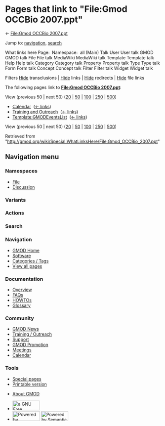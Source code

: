 <div id="mw-page-base" class="noprint">

</div>

<div id="mw-head-base" class="noprint">

</div>

<div id="content" class="mw-body" role="main">

<span id="top"></span>

<div id="mw-js-message" style="display:none;">

</div>



# <span dir="auto">Pages that link to "File:Gmod OCCBio 2007.ppt"</span>

<div id="bodyContent">

<div id="contentSub">

← [File:Gmod OCCBio
2007.ppt](/wiki/File:Gmod_OCCBio_2007.ppt "File:Gmod OCCBio 2007.ppt")

</div>

<div id="jump-to-nav" class="mw-jump">

Jump to: [navigation](#mw-navigation), [search](#p-search)

</div>

<div id="mw-content-text">

What links here Page:  Namespace:  all (Main) Talk User User talk GMOD
GMOD talk File File talk MediaWiki MediaWiki talk Template Template talk
Help Help talk Category Category talk Property Property talk Type Type
talk Form Form talk Concept Concept talk Filter Filter talk Widget
Widget talk

Filters
[Hide](/mediawiki/index.php?title=Special:WhatLinksHere/File:Gmod_OCCBio_2007.ppt&hidetrans=1 "Special:WhatLinksHere/File:Gmod OCCBio 2007.ppt")
transclusions \|
[Hide](/mediawiki/index.php?title=Special:WhatLinksHere/File:Gmod_OCCBio_2007.ppt&hidelinks=1 "Special:WhatLinksHere/File:Gmod OCCBio 2007.ppt")
links \|
[Hide](/mediawiki/index.php?title=Special:WhatLinksHere/File:Gmod_OCCBio_2007.ppt&hideredirs=1 "Special:WhatLinksHere/File:Gmod OCCBio 2007.ppt")
redirects \|
[Hide](/mediawiki/index.php?title=Special:WhatLinksHere/File:Gmod_OCCBio_2007.ppt&hideimages=1 "Special:WhatLinksHere/File:Gmod OCCBio 2007.ppt")
file links

The following pages link to **[File:Gmod OCCBio
2007.ppt](/wiki/File:Gmod_OCCBio_2007.ppt "File:Gmod OCCBio 2007.ppt")**:

View (previous 50 \| next 50)
([20](/mediawiki/index.php?title=Special:WhatLinksHere/File:Gmod_OCCBio_2007.ppt&limit=20 "Special:WhatLinksHere/File:Gmod OCCBio 2007.ppt")
\|
[50](/mediawiki/index.php?title=Special:WhatLinksHere/File:Gmod_OCCBio_2007.ppt&limit=50 "Special:WhatLinksHere/File:Gmod OCCBio 2007.ppt")
\|
[100](/mediawiki/index.php?title=Special:WhatLinksHere/File:Gmod_OCCBio_2007.ppt&limit=100 "Special:WhatLinksHere/File:Gmod OCCBio 2007.ppt")
\|
[250](/mediawiki/index.php?title=Special:WhatLinksHere/File:Gmod_OCCBio_2007.ppt&limit=250 "Special:WhatLinksHere/File:Gmod OCCBio 2007.ppt")
\|
[500](/mediawiki/index.php?title=Special:WhatLinksHere/File:Gmod_OCCBio_2007.ppt&limit=500 "Special:WhatLinksHere/File:Gmod OCCBio 2007.ppt"))

- [Calendar](/wiki/Calendar "Calendar") ‎
  <span class="mw-whatlinkshere-tools">([←
  links](/mediawiki/index.php?title=Special:WhatLinksHere&target=Calendar "Special:WhatLinksHere"))</span>
- [Training and
  Outreach](/wiki/Training_and_Outreach "Training and Outreach") ‎
  <span class="mw-whatlinkshere-tools">([←
  links](/mediawiki/index.php?title=Special:WhatLinksHere&target=Training+and+Outreach "Special:WhatLinksHere"))</span>
- [Template:GMODEventsList](/wiki/Template:GMODEventsList "Template:GMODEventsList")
  ‎ <span class="mw-whatlinkshere-tools">([←
  links](/mediawiki/index.php?title=Special:WhatLinksHere&target=Template%3AGMODEventsList "Special:WhatLinksHere"))</span>

View (previous 50 \| next 50)
([20](/mediawiki/index.php?title=Special:WhatLinksHere/File:Gmod_OCCBio_2007.ppt&limit=20 "Special:WhatLinksHere/File:Gmod OCCBio 2007.ppt")
\|
[50](/mediawiki/index.php?title=Special:WhatLinksHere/File:Gmod_OCCBio_2007.ppt&limit=50 "Special:WhatLinksHere/File:Gmod OCCBio 2007.ppt")
\|
[100](/mediawiki/index.php?title=Special:WhatLinksHere/File:Gmod_OCCBio_2007.ppt&limit=100 "Special:WhatLinksHere/File:Gmod OCCBio 2007.ppt")
\|
[250](/mediawiki/index.php?title=Special:WhatLinksHere/File:Gmod_OCCBio_2007.ppt&limit=250 "Special:WhatLinksHere/File:Gmod OCCBio 2007.ppt")
\|
[500](/mediawiki/index.php?title=Special:WhatLinksHere/File:Gmod_OCCBio_2007.ppt&limit=500 "Special:WhatLinksHere/File:Gmod OCCBio 2007.ppt"))

</div>

<div class="printfooter">

Retrieved from
"<http://gmod.org/wiki/Special:WhatLinksHere/File:Gmod_OCCBio_2007.ppt>"

</div>

<div id="catlinks" class="catlinks catlinks-allhidden">

</div>

<div class="visualClear">

</div>

</div>

</div>

<div id="mw-navigation">

## Navigation menu

<div id="mw-head">



<div id="left-navigation">

<div id="p-namespaces" class="vectorTabs" role="navigation"
aria-labelledby="p-namespaces-label">

### Namespaces

- <span id="ca-nstab-image"><a href="/wiki/File:Gmod_OCCBio_2007.ppt" accesskey="c"
  title="View the file page [c]">File</a></span>
- <span id="ca-talk"><a
  href="/mediawiki/index.php?title=File_talk:Gmod_OCCBio_2007.ppt&amp;action=edit&amp;redlink=1"
  accesskey="t"
  title="Discussion about the content page [t]">Discussion</a></span>

</div>

<div id="p-variants" class="vectorMenu emptyPortlet" role="navigation"
aria-labelledby="p-variants-label">

### 

### Variants[](#)

<div class="menu">

</div>

</div>

</div>

<div id="right-navigation">



<div id="p-cactions" class="vectorMenu emptyPortlet" role="navigation"
aria-labelledby="p-cactions-label">

### Actions[](#)

<div class="menu">

</div>

</div>

<div id="p-search" role="search">

### Search

<div id="simpleSearch">

</div>

</div>

</div>

</div>

<div id="mw-panel">

<div id="p-logo" role="banner">

<a href="/wiki/Main_Page"
style="background-image: url(http://gmod.org/images/GMOD-cogs.png);"
title="Visit the main page"></a>

</div>

<div id="p-Navigation" class="portal" role="navigation"
aria-labelledby="p-Navigation-label">

### Navigation

<div class="body">

- <span id="n-GMOD-Home">[GMOD Home](/wiki/Main_Page)</span>
- <span id="n-Software">[Software](/wiki/GMOD_Components)</span>
- <span id="n-Categories-.2F-Tags">[Categories /
  Tags](/wiki/Categories)</span>
- <span id="n-View-all-pages">[View all
  pages](/wiki/Special:AllPages)</span>

</div>

</div>

<div id="p-Documentation" class="portal" role="navigation"
aria-labelledby="p-Documentation-label">

### Documentation

<div class="body">

- <span id="n-Overview">[Overview](/wiki/Overview)</span>
- <span id="n-FAQs">[FAQs](/wiki/Category:FAQ)</span>
- <span id="n-HOWTOs">[HOWTOs](/wiki/Category:HOWTO)</span>
- <span id="n-Glossary">[Glossary](/wiki/Glossary)</span>

</div>

</div>

<div id="p-Community" class="portal" role="navigation"
aria-labelledby="p-Community-label">

### Community

<div class="body">

- <span id="n-GMOD-News">[GMOD News](/wiki/GMOD_News)</span>
- <span id="n-Training-.2F-Outreach">[Training /
  Outreach](/wiki/Training_and_Outreach)</span>
- <span id="n-Support">[Support](/wiki/Support)</span>
- <span id="n-GMOD-Promotion">[GMOD
  Promotion](/wiki/GMOD_Promotion)</span>
- <span id="n-Meetings">[Meetings](/wiki/Meetings)</span>
- <span id="n-Calendar">[Calendar](/wiki/Calendar)</span>

</div>

</div>

<div id="p-tb" class="portal" role="navigation"
aria-labelledby="p-tb-label">

### Tools

<div class="body">

- <span id="t-specialpages"><a href="/wiki/Special:SpecialPages" accesskey="q"
  title="A list of all special pages [q]">Special pages</a></span>
- <span id="t-print"><a
  href="/mediawiki/index.php?title=Special:WhatLinksHere/File:Gmod_OCCBio_2007.ppt&amp;printable=yes"
  rel="alternate" accesskey="p"
  title="Printable version of this page [p]">Printable version</a></span>

</div>

</div>

</div>

</div>

<div id="footer" role="contentinfo">

- <span id="footer-places-about">[About
  GMOD](/wiki/GMOD:About "GMOD:About")</span>

<!-- -->

- <span id="footer-copyrightico">[<img src="http://www.gnu.org/graphics/gfdl-logo-small.png" width="88"
  height="31" alt="a GNU Free Documentation License" />](http://www.gnu.org/licenses/fdl-1.3.html)</span>
- <span id="footer-poweredbyico">[<img src="/mediawiki/skins/common/images/poweredby_mediawiki_88x31.png"
  width="88" height="31" alt="Powered by MediaWiki" />](//www.mediawiki.org/)
  [<img
  src="/mediawiki/extensions/SemanticMediaWiki/includes/../resources/images/smw_button.png"
  width="88" height="31" alt="Powered by Semantic MediaWiki" />](https://www.semantic-mediawiki.org/wiki/Semantic_MediaWiki)</span>

<div style="clear:both">

</div>

</div>

